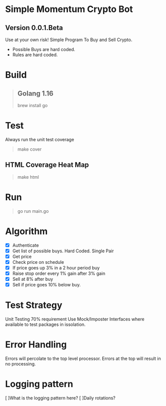 # Simple Momentum Crypto Bot
## Version 0.0.1.Beta
Use at your own risk! 
Simple Program To Buy and Sell Crypto.
* Possible Buys are hard coded.
* Rules are hard coded. 

# Build

> ## Golang 1.16
> brew install go

# Test
Always run the unit test coverage
> make cover

## HTML Coverage Heat Map
> make html

# Run 
> go run main.go

# Algorithm
- [X] Authenticate
- [X] Get list of possible buys.  Hard Coded. Single Pair
- [X] Get price
- [X] Check price on schedule 
- [X] If price goes up 3% in a 2 hour period buy
- [X] Raise stop order every 1% gain after 3% gain
- [X] Sell at 8% after buy
- [X] Sell if price goes 10% below buy.  

# Test Strategy
Unit Testing 70% requirement
Use Mock/Imposter Interfaces where available to test packages in issolation.

# Error Handling
Errors will percolate to the top level processor.
Errors at the top will result in no processing.


# Logging pattern
[ ]What is the logging pattern here? 
[ ]Daily rotations? 